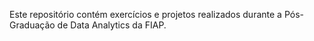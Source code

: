 
Este repositório contém exercícios e projetos realizados durante a Pós-Graduação de Data Analytics da FIAP.
